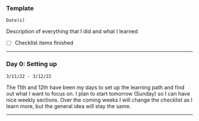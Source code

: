 ### Template

`Date(s)`

Description of everything that I did and what I learned

- [ ] Checklist items finished



---


### Day 0: Setting up

`3/11/22 - 3/12/22`

The 11th and 12th have been my days to set up the learning path and find out what I want to focus on. I plan to start tomorrow (Sunday) so I can have nice weekly sections. Over the coming weeks I will change the checklist as I learn more, but the general idea will stay the same.



---
